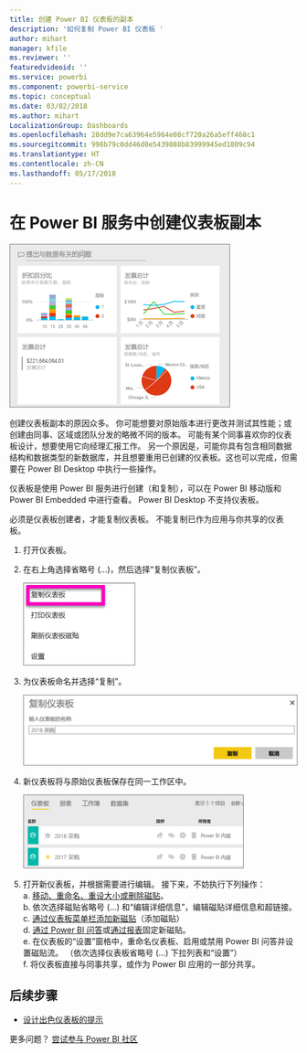 ```yaml
---
title: 创建 Power BI 仪表板的副本
description: '如何复制 Power BI 仪表板 '
author: mihart
manager: kfile
ms.reviewer: ''
featuredvideoid: ''
ms.service: powerbi
ms.component: powerbi-service
ms.topic: conceptual
ms.date: 03/02/2018
ms.author: mihart
LocalizationGroup: Dashboards
ms.openlocfilehash: 28dd9e7ca63964e5964e08cf720a26a5eff468c1
ms.sourcegitcommit: 998b79c0dd46d0e5439888b83999945ed1809c94
ms.translationtype: HT
ms.contentlocale: zh-CN
ms.lasthandoff: 05/17/2018
---
```

# <a name="create-a-copy-of-a-dashboard-in-power-bi-service"></a>在 Power BI 服务中创建仪表板副本
![仪表板](media/service-dashboard-copy/power-bi-dashboard.png)

 创建仪表板副本的原因众多。 你可能想要对原始版本进行更改并测试其性能；或创建由同事、区域或团队分发的略微不同的版本。 可能有某个同事喜欢你的仪表板设计，想要使用它向经理汇报工作。 另一个原因是，可能你具有包含相同数据结构和数据类型的新数据库，并且想要重用已创建的仪表板。这也可以完成，但需要在 Power BI Desktop 中执行一些操作。 

仪表板是使用 Power BI 服务进行创建（和复制），可以在 Power BI 移动版和 Power BI Embedded 中进行查看。  Power BI Desktop 不支持仪表板。 

必须是仪表板创建者，才能复制仪表板。 不能复制已作为应用与你共享的仪表板。

1. 打开仪表板。
2. 在右上角选择省略号 (...)，然后选择“复制仪表板”。
   
   ![省略号菜单](media/service-dashboard-copy/power-bi-dulicate.png)
3. 为仪表板命名并选择“复制”。 
   
   ![“复制仪表板”对话框](media/service-dashboard-copy/power-bi-name.png)
4. 新仪表板将与原始仪表板保存在同一工作区中。 
   
   ![“仪表板”选项卡](media/service-dashboard-copy/power-bi-copied.png)

5.    打开新仪表板，并根据需要进行编辑。 接下来，不妨执行下列操作：    
    a. [移动、重命名、重设大小或删除磁贴](service-dashboard-edit-tile.md)。  
    b. 依次选择磁贴省略号 (...) 和“编辑详细信息”，编辑磁贴详细信息和超链接。  
    c. [通过仪表板菜单栏添加新磁贴](service-dashboard-add-widget.md)（添加磁贴）  
    d. [通过 Power BI 问答](service-dashboard-pin-tile-from-q-and-a.md)或[通过报表](service-dashboard-pin-tile-from-report.md)固定新磁贴。  
    e. 在仪表板的“设置”窗格中，重命名仪表板、启用或禁用 Power BI 问答并设置磁贴流。  （依次选择仪表板省略号 (...) 下拉列表和“设置”）  
    f. 将仪表板直接与同事共享，或作为 Power BI 应用的一部分共享。 


## <a name="next-steps"></a>后续步骤
* [设计出色仪表板的提示](service-dashboards-design-tips.md) 

更多问题？ [尝试参与 Power BI 社区](http://community.powerbi.com/)

